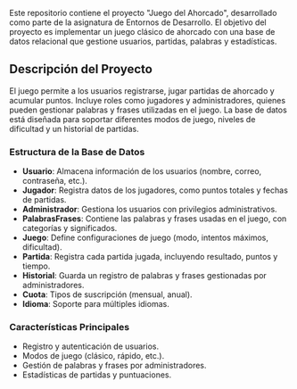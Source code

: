 Este repositorio contiene el proyecto "Juego del Ahorcado", desarrollado como parte de la asignatura de Entornos de Desarrollo. El objetivo del proyecto es implementar un juego clásico de ahorcado con una base de datos relacional que gestione usuarios, partidas, palabras y estadísticas.

## Descripción del Proyecto
El juego permite a los usuarios registrarse, jugar partidas de ahorcado y acumular puntos. Incluye roles como jugadores y administradores, quienes pueden gestionar palabras y frases utilizadas en el juego. La base de datos está diseñada para soportar diferentes modos de juego, niveles de dificultad y un historial de partidas.

### Estructura de la Base de Datos
- **Usuario**: Almacena información de los usuarios (nombre, correo, contraseña, etc.).
- **Jugador**: Registra datos de los jugadores, como puntos totales y fechas de partidas.
- **Administrador**: Gestiona los usuarios con privilegios administrativos.
- **PalabrasFrases**: Contiene las palabras y frases usadas en el juego, con categorías y significados.
- **Juego**: Define configuraciones de juego (modo, intentos máximos, dificultad).
- **Partida**: Registra cada partida jugada, incluyendo resultado, puntos y tiempo.
- **Historial**: Guarda un registro de palabras y frases gestionadas por administradores.
- **Cuota**: Tipos de suscripción (mensual, anual).
- **Idioma**: Soporte para múltiples idiomas.

### Características Principales
- Registro y autenticación de usuarios.
- Modos de juego (clásico, rápido, etc.).
- Gestión de palabras y frases por administradores.
- Estadísticas de partidas y puntuaciones.
